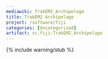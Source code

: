 ```yaml
---
mediawiki: TrakEM2_Archipelago
title: TrakEM2 Archipelago
project: /software/fiji
categories: [Uncategorized]
artifact: sc.fiji:TrakEM2_Archipelago
---
```


{% include warning/stub %}



